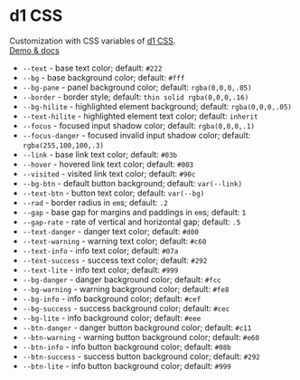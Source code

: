 # d1 CSS

Customization with CSS variables of [d1 CSS](https://github.com/vvvkor/d1).  
[Demo & docs](https://vvvkor.github.io/d1/#custom) 

* ``--text`` - base text color; default: ``#222``
* ``--bg`` - base background color; default: ``#fff``
* ``--bg-pane`` - panel background color; default: ``rgba(0,0,0,.05)``
* ``--border`` - border style; default: ``thin solid rgba(0,0,0,.16)``
* ``--bg-hilite`` - highlighted element background; default: ``rgba(0,0,0,.05)``
* ``--text-hilite`` - highlighted element text color; default: ``inherit``
* ``--focus`` - focused input shadow color; default: ``rgba(0,0,0,.1)``
* ``--focus-danger`` - focused invalid input shadow color; default: ``rgba(255,100,100,.3)``
* ``--link`` - base link text color; default: ``#03b``
* ``--hover`` - hovered link text color; default: ``#003``
* ``--visited`` - visited link text color; default: ``#90c``
* ``--bg-btn`` - default button background; default: ``var(--link)``
* ``--text-btn`` - button text color; default: ``var(--bg)``
* ``--rad`` - border radius in ``em``s; default: ``.2``
* ``--gap`` - base gap for margins and paddings in ``em``s; default: ``1``
* ``--gap-rate`` - rate of vertical and horizontal gap; default: ``.5``
* ``--text-danger`` - danger text color; default: ``#d00``
* ``--text-warning`` - warning text color; default: ``#c60``
* ``--text-info`` - info text color; default: ``#07a``
* ``--text-success`` - success text color; default: ``#292``
* ``--text-lite`` - info text color; default: ``#999``
* ``--bg-danger`` - danger background color; default: ``#fcc``
* ``--bg-warning`` - warning background color; default: ``#fe8``
* ``--bg-info`` - info background color; default: ``#cef``
* ``--bg-success`` - success background color; default: ``#cec``
* ``--bg-lite`` - info background color; default: ``#eee``
* ``--btn-danger`` - danger button background color; default: ``#c11``
* ``--btn-warning`` - warning button background color; default: ``#e60``
* ``--btn-info`` - info button background color; default: ``#08b``
* ``--btn-success`` - success button background color; default: ``#292``
* ``--btn-lite`` - info button background color; default: ``#999``